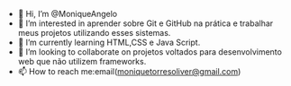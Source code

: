- 👋 Hi, I’m @MoniqueAngelo
- 👀 I’m interested in aprender sobre Git e GitHub na prática e trabalhar meus projetos utilizando esses sistemas.
- 🌱 I’m currently learning HTML,CSS e Java Script.
- 💞️ I’m looking to collaborate on projetos voltados para desenvolvimento web que não utilizem frameworks.
- 📫 How to reach me:email(moniquetorresoliver@gmail.com)

<!---
MoniqueAngelo/MoniqueAngelo is a ✨ special ✨ repository because its `README.md` (this file) appears on your GitHub profile.
You can click the Preview link to take a look at your changes.
--->
